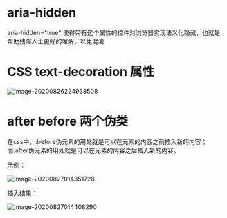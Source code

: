 # aria-hidden

aria-hidden="true" 使得带有这个属性的控件对浏览器实现语义化隐藏，也就是帮助残障人士更好的理解，以免混淆





# CSS text-decoration 属性

![image-20200826224938508](D:\git-repository\cssStylesCollection\shareButton\style2\tips.assets\image-20200826224938508.png)



# after before 两个伪类

在css中，:before伪元素的用处就是可以在元素的内容之前插入新的内容；而:after伪元素的用处就是可以在元素的内容之后插入新的内容。

示例：

![image-20200827014351728](D:\git-repository\cssStylesCollection\shareButton\style2\tips.assets\image-20200827014351728.png)

插入结果：

![image-20200827014408290](D:\git-repository\cssStylesCollection\shareButton\style2\tips.assets\image-20200827014408290.png)
